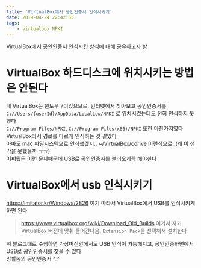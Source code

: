 ```yaml
---
title: 'VirtualBox에서 공인인증서 인식시키기'
date: 2019-04-24 22:42:53
tags:
    - virtualbox NPKI
---
```


VirtualBox에서 공인인증서 인식시킨 방식에 대해 공유하고자 함  

# VirtualBox 하드디스크에 위치시키는 방법은 안된다
내 VirtualBox는 윈도우 7이었으므로, 인터넷에서 찾아보고 공인인증서를 `C://Users/{userId}/AppData/LocalLow/NPKI` 로 위치시켰는데도 전혀 인식하지 못했다  
`C://Program Files/NPKI`, `C://Program Files(x86)/NPKI` 또한 마찬가지였다  
VirtualBox라서 경로를 다르게 인식하는 것 같았다  
아마도 mac 파일시스템으로 인식했겠지.. ~/VirtualBox/cdrive 이런식으로..(왜 이 생각을 못했을까 ㅠㅠ)  
어찌됬든 이런 문제때문에 USB로 공인인증서를 불러오게끔 해야한다  

# VirtualBox에서 usb 인식시키기  
<https://imitator.kr/Windows/2826> 여기 따라서 VirtualBox에서 USB를 인식시키게 하면 된다  
> <https://www.virtualbox.org/wiki/Download_Old_Builds> 여기서 자기 VirtualBox 버전에 맞춰 들어간다음, `Extension Pack`을 선택해서 설치한다  

위 블로그대로 수행하면 가상머신안에서도 USB 인식이 가능해지고, 공인인증화면에서 USB로 공인인증서를 찾을 수 있다  
망할놈의 공인인증서 ^_^  

<!-- more -->